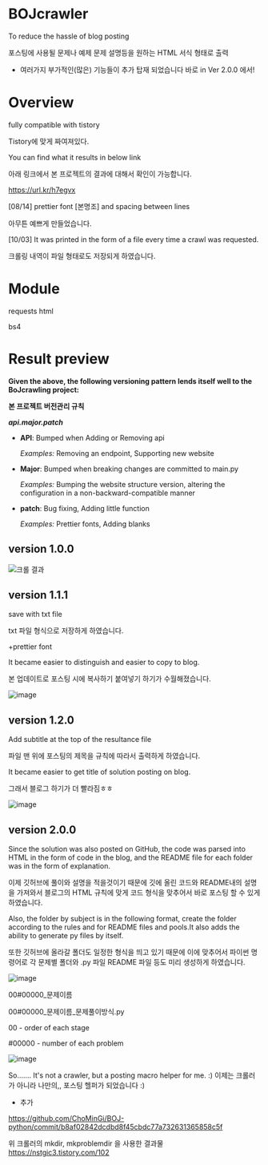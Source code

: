 # BOJcrawler
 To reduce the hassle of blog posting
 
 
 포스팅에 사용될 문제나 예제 문제 설명등을 원하는 HTML 서식 형태로 출력
 
 + 여러가지 부가적인(많은) 기능들이 추가 탑재 되었습니다 바로 in Ver 2.0.0 에서!
 
 
# Overview
 fully compatible with tistory
 
 
 Tistory에 맞게 짜여져있다.
 
 You can find what it results in below link
 
 
 아래 링크에서 본 프로젝트의 결과에 대해서 확인이 가능합니다.
 
 https://url.kr/h7egvx
 
[08/14] prettier font [본명조] and spacing between lines


아무튼 예쁘게 만들었습니다.

[10/03] It was printed in the form of a file every time a crawl was requested.


 크롤링 내역이 파일 형태로도 저장되게 하였습니다.

# Module

 requests html
 
 bs4
 
 
# Result preview


**Given the above, the following versioning pattern lends itself well to the BoJcrawling project:**


**본 프로젝트 버전관리 규칙**

_**api.major.patch**_

- **API**: Bumped when Adding or Removing api

  *Examples:* Removing an endpoint, Supporting new website
- **Major**: Bumped when breaking changes are committed to main.py

  *Examples:* Bumping the website structure version, altering the configuration in a non-backward-compatible manner
- **patch**: Bug fixing, Adding little function

  *Examples:* Prettier fonts, Adding blanks

## version 1.0.0


![크롤 결과](https://user-images.githubusercontent.com/81455273/184531679-ead2c0ae-fc84-4148-8e92-12cc740771f0.jpg)


## version 1.1.1
save with txt file


txt 파일 형식으로 저장하게 하였습니다.


+prettier font

It became easier to distinguish and easier to copy to blog.


본 업데이트로 포스팅 시에 복사하기 붙여넣기 하기가 수월해졌습니다.



![image](https://user-images.githubusercontent.com/81455273/194052383-f971feb6-b449-40d5-b604-b85355a21a46.png)

## version 1.2.0
Add subtitle at the top of the resultance file


파일 맨 위에 포스팅의 제목을 규칙에 따라서 출력하게 하였습니다.

It became easier to get title of solution posting on blog.


그래서 블로그 하기가 더 빨라짐ㅎㅎ


![image](https://user-images.githubusercontent.com/81455273/194052795-e4ed4f7c-6aa9-4c1d-a4c9-d59c15786c27.png)


## version 2.0.0
Since the solution was also posted on GitHub, the code was parsed into HTML in the form of code in the blog, and the README file for each folder was in the form of explanation.


이제 깃허브에 풀이와 설명을 적을것이기 때문에 깃에 올린 코드와 README내의 설명을 가져와서 블로그의 HTML 규칙에 맞게 코드 형식을 맞추어서 바로 포스팅 할 수 있게 하였습니다.

Also, the folder by subject is in the following format, create the folder according to the rules and for README files and pools.It also adds the ability to generate py files by itself.


또한 깃허브에 올라갈 폴더도 일정한 형식을 띄고 있기 때문에 이에 맞추어서 파이썬 명령어로 각 문제별 폴더와 .py 파일 README 파일 등도 미리 생성하게 하였습니다.


![image](https://user-images.githubusercontent.com/81455273/210334464-927fa631-5483-4acb-9aaa-69c8c1d1909f.png)


00#00000_문제이름


00#00000_문제이름_문제풀이방식.py


00 - order of each stage


#00000 - number of each problem

![image](https://user-images.githubusercontent.com/81455273/210694335-405aa108-5f30-406d-94a3-72e8900b1e45.png)


So....... It's not a crawler, but a posting macro helper for me. :)
이제는 크롤러가 아니라 나만의,, 포스팅 헬퍼가 되었습니다 :)


+ 추가


https://github.com/ChoMinGi/BOJ-python/commit/b8af02842dcdbd8f45cbdc77a732631365858c5f


위 크롤러의 mkdir, mkproblemdir 을 사용한 결과물
https://nstgic3.tistory.com/102
